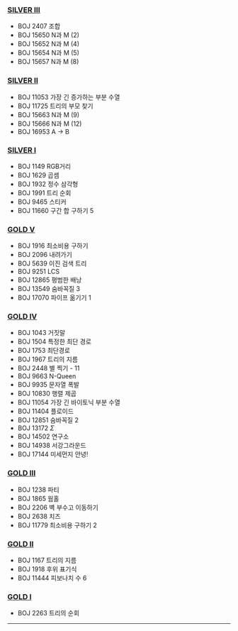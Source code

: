 ### [SILVER Ⅲ](https://github.com/Elitesoul/solved.ac_code_java/tree/main/Class_4/SILVER_%E2%85%A2)

- BOJ 2407 조합
- BOJ 15650 N과 M (2)
- BOJ 15652 N과 M (4)
- BOJ 15654 N과 M (5)
- BOJ 15657 N과 M (8)

### [SILVER Ⅱ](https://github.com/Elitesoul/solved.ac_code_java/tree/main/Class_4/SILVER_%E2%85%A1)

- BOJ 11053 가장 긴 증가하는 부분 수열
- BOJ 11725 트리의 부모 찾기
- BOJ 15663 N과 M (9)
- BOJ 15666 N과 M (12)
- BOJ 16953 A &rarr; B

### [SILVER Ⅰ](https://github.com/Elitesoul/solved.ac_code_java/tree/main/Class_4/SILVER_%E2%85%A0)

- BOJ 1149 RGB거리
- BOJ 1629 곱셈
- BOJ 1932 정수 삼각형
- BOJ 1991 트리 순회
- BOJ 9465 스티커
- BOJ 11660 구간 합 구하기 5

### [GOLD Ⅴ](https://github.com/Elitesoul/solved.ac_code_java/tree/main/Class_4/GOLD_%E2%85%A4)

- BOJ 1916 최소비용 구하기
- BOJ 2096 내려가기
- BOJ 5639 이진 검색 트리
- BOJ 9251 LCS
- BOJ 12865 평범한 배낭
- BOJ 13549 숨바꼭질 3
- BOJ 17070 파이프 옮기기 1

### [GOLD Ⅳ](https://github.com/Elitesoul/solved.ac_code_java/tree/main/Class_4/GOLD_%E2%85%A3)

- BOJ 1043 거짓말
- BOJ 1504 특정한 최단 경로
- BOJ 1753 최단경로
- BOJ 1967 트리의 지름
- BOJ 2448 별 찍기 - 11
- BOJ 9663 N-Queen
- BOJ 9935 문자열 폭발
- BOJ 10830 행렬 제곱
- BOJ 11054 가장 긴 바이토닉 부분 수열
- BOJ 11404 플로이드
- BOJ 12851 숨바꼭질 2
- BOJ 13172 $\Sigma$
- BOJ 14502 연구소
- BOJ 14938 서강그라운드
- BOJ 17144 미세먼지 안녕!

### [GOLD Ⅲ](https://github.com/Elitesoul/solved.ac_code_java/tree/main/Class_4/GOLD_%E2%85%A2)

- BOJ 1238 파티
- BOJ 1865 웜홀
- BOJ 2206 벽 부수고 이동하기
- BOJ 2638 치즈
- BOJ 11779 최소비용 구하기 2

### [GOLD Ⅱ](https://github.com/Elitesoul/solved.ac_code_java/tree/main/Class_4/GOLD_%E2%85%A1)

- BOJ 1167 트리의 지름
- BOJ 1918 후위 표기식
- BOJ 11444 피보나치 수 6

### [GOLD Ⅰ](https://github.com/Elitesoul/solved.ac_code_java/tree/main/Class_4/GOLD_%E2%85%A0)

- BOJ 2263 트리의 순회

---